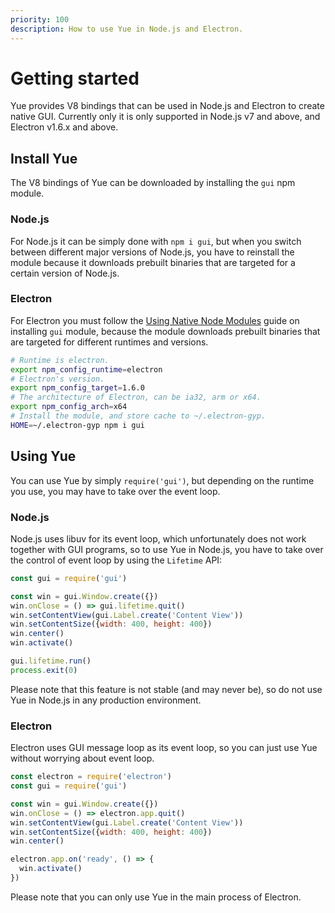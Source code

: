 ```yaml
---
priority: 100
description: How to use Yue in Node.js and Electron.
---
```


# Getting started

Yue provides V8 bindings that can be used in Node.js and Electron to create
native GUI. Currently only it is only supported in Node.js v7 and above, and
Electron v1.6.x and above.

## Install Yue

The V8 bindings of Yue can be downloaded by installing the `gui` npm module.

### Node.js

For Node.js it can be simply done with `npm i gui`, but when you switch between
different major versions of Node.js, you have to reinstall the module because
it downloads prebuilt binaries that are targeted for a certain version of
Node.js.

### Electron

For Electron you must follow the [Using Native Node Modules][native-module]
guide on installing `gui` module, because the module downloads prebuilt binaries
that are targeted for different runtimes and versions.

```bash
# Runtime is electron.
export npm_config_runtime=electron
# Electron's version.
export npm_config_target=1.6.0
# The architecture of Electron, can be ia32, arm or x64.
export npm_config_arch=x64
# Install the module, and store cache to ~/.electron-gyp.
HOME=~/.electron-gyp npm i gui
```

## Using Yue

You can use Yue by simply `require('gui')`, but depending on the runtime you
use, you may have to take over the event loop.

### Node.js

Node.js uses libuv for its event loop, which unfortunately does not work together
with GUI programs, so to use Yue in Node.js, you have to take over the control of
event loop by using the `Lifetime` API:

```js
const gui = require('gui')

const win = gui.Window.create({})
win.onClose = () => gui.lifetime.quit()
win.setContentView(gui.Label.create('Content View'))
win.setContentSize({width: 400, height: 400})
win.center()
win.activate()

gui.lifetime.run()
process.exit(0)
```

Please note that this feature is not stable (and may never be), so do not use
Yue in Node.js in any production environment.

### Electron

Electron uses GUI message loop as its event loop, so you can just use Yue
without worrying about event loop.

```js
const electron = require('electron')
const gui = require('gui')

const win = gui.Window.create({})
win.onClose = () => electron.app.quit()
win.setContentView(gui.Label.create('Content View'))
win.setContentSize({width: 400, height: 400})
win.center()

electron.app.on('ready', () => {
  win.activate()
})
```

Please note that you can only use Yue in the main process of Electron.

[native-module]: https://github.com/electron/electron/blob/master/docs/tutorial/using-native-node-modules.md

